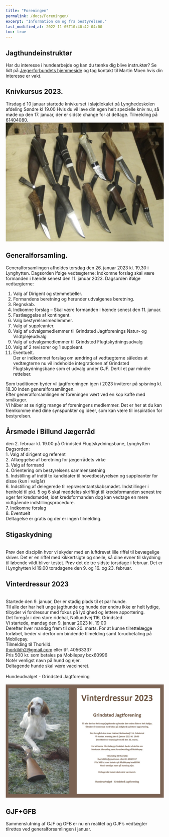 ```yaml
---
title: "Foreningen"
permalink: /docs/Foreningen/
excerpt: "Information om og fra bestyrelsen."
last_modified_at: 2022-11-05T10:40:42-04:00
toc: true
---
```

## Jagthundeinstruktør
Har du interesse i hundearbejde og kan du tænke dig blive instruktør?
Se lidt på [Jægerforbundets hjemmeside](https://www.jaegerforbundet.dk/det-sker-i-dj/instruktor-uddannelserne/jagthundeinstruktor/) og tag kontakt til Martin Moen hvis din interesse er vakt.

## Knivkursus 2023.
Tirsdag d 10 januar startede knivkurset i sløjdlokalet på Lynghedeskolen afdeling Søndre kl 19.00
Hvis du vil lave din egen helt specielle kniv nu, så møde op den 17. januar, der er sidste change for at deltage.
Tilmelding på 61404080.
![Knivkursus](/images/Kniv.png)
## Generalforsamling.
Generalforsamlingen afholdes torsdag den 26. januar 2023 kl. 19,30 i Lynghytten.
Dagsorden ifølge vedtægterne:
Indkomne forslag skal være formanden i hænde senest den 11. januar 2023.
Dagsorden ifølge vedtægterne:  
 1. Valg af Dirigent og stemmetæller.  
 2. Formandens beretning og herunder udvalgenes beretning.  
 3. Regnskab.  
 4. Indkomne forslag – Skal være formanden i hænde senest den 11. januar.  
 5. Fastlæggelse af kontingent.
 6. Valg bestyrelsesmedlemmer.  
 7. Valg af suppleanter.  
 8. Valg af udvalgsmedlemmer til Grindsted Jagtforenings Natur- og Vildtplejeudvalg  
 9. Valg af udvalgsmedlemmer til Grindsted Flugtskydningsudvalg  
 10. Valg af 2 revisorer og 1 suppleant.  
 11. Eventuelt.  
Der er indkommet forslag om ændring af vedtægterne således at vedtægterne nu vil indeholde integrationen af Grindsted Flugtskydningsbane som et udvalg under GJF. Dertil et par mindre rettelser.

Som traditionen byder vil jagtforeningen igen i 2023 inviterer på spisning kl. 18.30 inden generalforsamlingen.  
Efter generalforsamlingen er foreningen vært ved en kop kaffe med småkager.<br />
Vi håber at se rigtig mange af foreningens medlemmer. Det er her at du kan fremkomme med dine synspunkter og ideer, som kan være til inspiration for bestyrelsen.
<br />
## Årsmøde i Billund Jægerråd 
den 2. februar kl. 19.00 på Grindsted Flugtskydningsbane, Lynghytten
<br />Dagsorden:
<br />1. Valg af dirigent og referent
<br />2. Aflæggelse af beretning for jægerrådets virke
<br />3. Valg af formand
<br />4. Orientering om bestyrelsens sammensætning
<br />5. Indstilling af indtil to kandidater til hovedbestyrelsen og suppleanter for disse (kun i valgår)
<br />6. Indstilling af delegerede til repræsentantskabsmødet. Indstillinger i henhold til pkt. 5 og 6 skal meddeles skriftligt til kredsformanden senest tre uger før kredsmødet, idet kredsformanden dog kan vedtage en mere vidtgående indstillingsprocedure.
<br />7. Indkomne forslag
<br />8. Eventuelt
<br />Deltagelse er gratis og der er ingen tilmelding.
<br />
## Stigaskydning
<br />Prøv den disciplin hvor vi skyder med en luftdrevet lille riffel til bevægelige skiver. 
Det er en riffel med kikkertsigte og snelle, så dine evner til skydning til løbende vildt bliver testet. 
Prøv det de tre sidste torsdage i februar. Det er i Lynghytten kl 19.00 torsdagene den 9. og 16. og 23. februar.
<br />
## Vinterdressur 2023
<br />Startede den 9. januar, Der er stadig plads til et par hunde.<br />
Til alle der har helt unge jagthunde og hunde der endnu ikke er helt lydige,
tilbyder vi fordressur med fokus på lydighed og lettere apportering.<br />
Det foregår i den store ridehal, Nollundvej 116, Grindsted<br />
Vi startede, mandag den 9. januar 2023 kl. 19:00<br />
Derefter hver mandag frem til den 20. marts. For at kunne tilrettelægge forløbet, beder vi derfor om
bindende tilmelding samt forudbetaling på Mobilepay.<br />
Tilmelding til Thorkild:<br />
thorkildh2@gmail.com eller tIf. 40563337<br />
Pris 500 kr. som betales pá Mobilepay box60996<br />
Notér venligst navn på hund og ejer.<br />
Deltagende hunde skal være vaccineret.<br /><br />
Hundeudvalget - Grindsted Jagtforening<br /><br />
![Hundedressur](/images/Hund.png)

## GJF+GFB
Sammenslutning af GJF og GFB er nu en realitet og GJF’s vedtægter tilrettes ved generalforsamlingen i januar.<br />
<br />
